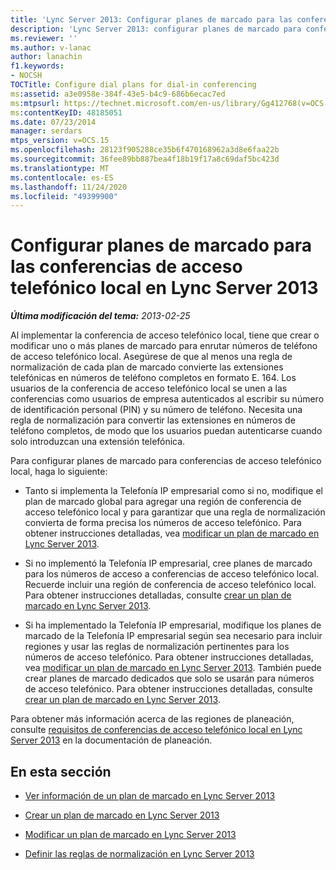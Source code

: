 ```yaml
---
title: 'Lync Server 2013: Configurar planes de marcado para las conferencias de acceso telefónico local'
description: 'Lync Server 2013: configurar planes de marcado para conferencias de acceso telefónico local.'
ms.reviewer: ''
ms.author: v-lanac
author: lanachin
f1.keywords:
- NOCSH
TOCTitle: Configure dial plans for dial-in conferencing
ms:assetid: a3e0958e-384f-43e5-b4c9-686b6ecac7ed
ms:mtpsurl: https://technet.microsoft.com/en-us/library/Gg412768(v=OCS.15)
ms:contentKeyID: 48185051
ms.date: 07/23/2014
manager: serdars
mtps_version: v=OCS.15
ms.openlocfilehash: 28123f905288ce35b6f470168962a3d8e6faa22b
ms.sourcegitcommit: 36fee89bb887bea4f18b19f17a8c69daf5bc423d
ms.translationtype: MT
ms.contentlocale: es-ES
ms.lasthandoff: 11/24/2020
ms.locfileid: "49399900"
---
```

# <a name="configure-dial-plans-for-dial-in-conferencing-in-lync-server-2013"></a>Configurar planes de marcado para las conferencias de acceso telefónico local en Lync Server 2013

<div data-xmlns="http://www.w3.org/1999/xhtml">

<div class="topic" data-xmlns="http://www.w3.org/1999/xhtml" data-msxsl="urn:schemas-microsoft-com:xslt" data-cs="https://msdn.microsoft.com/">

<div data-asp="https://msdn2.microsoft.com/asp">



</div>

<div id="mainSection">

<div id="mainBody">

<span> </span>

_**Última modificación del tema:** 2013-02-25_

Al implementar la conferencia de acceso telefónico local, tiene que crear o modificar uno o más planes de marcado para enrutar números de teléfono de acceso telefónico local. Asegúrese de que al menos una regla de normalización de cada plan de marcado convierte las extensiones telefónicas en números de teléfono completos en formato E. 164. Los usuarios de la conferencia de acceso telefónico local se unen a las conferencias como usuarios de empresa autenticados al escribir su número de identificación personal (PIN) y su número de teléfono. Necesita una regla de normalización para convertir las extensiones en números de teléfono completos, de modo que los usuarios puedan autenticarse cuando solo introduzcan una extensión telefónica.

Para configurar planes de marcado para conferencias de acceso telefónico local, haga lo siguiente:

  - Tanto si implementa la Telefonía IP empresarial como si no, modifique el plan de marcado global para agregar una región de conferencia de acceso telefónico local y para garantizar que una regla de normalización convierta de forma precisa los números de acceso telefónico. Para obtener instrucciones detalladas, vea [modificar un plan de marcado en Lync Server 2013](lync-server-2013-modify-a-dial-plan.md).

  - Si no implementó la Telefonía IP empresarial, cree planes de marcado para los números de acceso a conferencias de acceso telefónico local. Recuerde incluir una región de conferencia de acceso telefónico local. Para obtener instrucciones detalladas, consulte [crear un plan de marcado en Lync Server 2013](lync-server-2013-create-a-dial-plan.md).

  - Si ha implementado la Telefonía IP empresarial, modifique los planes de marcado de la Telefonía IP empresarial según sea necesario para incluir regiones y usar las reglas de normalización pertinentes para los números de acceso telefónico. Para obtener instrucciones detalladas, vea [modificar un plan de marcado en Lync Server 2013](lync-server-2013-modify-a-dial-plan.md). También puede crear planes de marcado dedicados que solo se usarán para números de acceso telefónico. Para obtener instrucciones detalladas, consulte [crear un plan de marcado en Lync Server 2013](lync-server-2013-create-a-dial-plan.md).

Para obtener más información acerca de las regiones de planeación, consulte [requisitos de conferencias de acceso telefónico local en Lync Server 2013](lync-server-2013-dial-in-conferencing-requirements.md) en la documentación de planeación.

<div>

## <a name="in-this-section"></a>En esta sección

  - [Ver información de un plan de marcado en Lync Server 2013](lync-server-2013-view-dial-plan-information.md)

  - [Crear un plan de marcado en Lync Server 2013](lync-server-2013-create-a-dial-plan.md)

  - [Modificar un plan de marcado en Lync Server 2013](lync-server-2013-modify-a-dial-plan.md)

  - [Definir las reglas de normalización en Lync Server 2013](lync-server-2013-defining-normalization-rules.md)

</div>

</div>

<span> </span>

</div>

</div>

</div>


